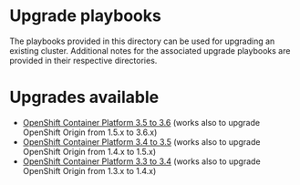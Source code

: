 # Upgrade playbooks
The playbooks provided in this directory can be used for upgrading an existing
cluster. Additional notes for the associated upgrade playbooks are
provided in their respective directories.

# Upgrades available
- [OpenShift Container Platform 3.5 to 3.6](v3_6/README.md) (works also to upgrade OpenShift Origin from 1.5.x to 3.6.x)
- [OpenShift Container Platform 3.4 to 3.5](v3_5/README.md) (works also to upgrade OpenShift Origin from 1.4.x to 1.5.x)
- [OpenShift Container Platform 3.3 to 3.4](v3_4/README.md) (works also to upgrade OpenShift Origin from 1.3.x to 1.4.x)
